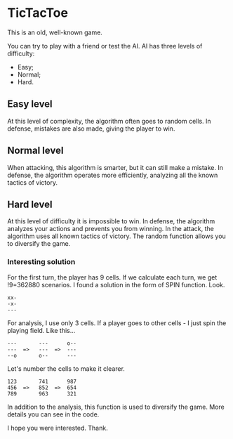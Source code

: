 # TicTacToe

This is an old, well-known game.


You can try to play with a friend or test the AI. AI has three levels of difficulty: 
+ Easy; 
+ Normal; 
+ Hard.

## Easy level

At this level of complexity, the algorithm often goes to random cells. In defense, mistakes are also made, giving the player to win.

## Normal level


When attacking, this algorithm is smarter, but it can still make a mistake. In defense, the algorithm operates more efficiently, analyzing all the known tactics of victory.


## Hard level


At this level of difficulty it is impossible to win. In defense, the algorithm analyzes your actions and prevents you from winning. 
In the attack, the algorithm uses all known tactics of victory. The random function allows you to diversify the game.

### Interesting solution

For the first turn, the player has 9 cells. 
If we calculate each turn, we get !9=362880 scenarios. I found a solution in the form of SPIN function. Look.

```
xx-
-x-
---
```
For analysis, I use only 3 cells. If a player goes to other cells - I just spin the playing field. Like this...

```
---       ---      o--
---  =>   ---  =>  ---
--о       o--      ---

```


Let's number the cells to make it clearer.

```
123       741      987
456  =>   852  =>  654
789       963      321

```


In addition to the analysis, this function is used to diversify the game. 
More details you can see in the code. 

I hope you were interested. Thank.




